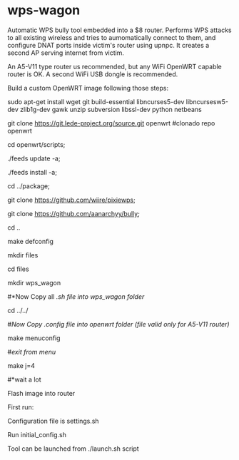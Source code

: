 # wps-wagon

Automatic WPS bully tool embedded into a $8 router. Performs WPS attacks to all existing wireless and tries to aumomatically connect to them, and configure DNAT ports inside victim's router using upnpc. It creates a second AP serving internet from victim.

An A5-V11 type router us recommended, but any WiFi OpenWRT capable router is OK. A second WiFi USB dongle is recommended.

Build a custom OpenWRT image following those steps:


sudo apt-get install wget git build-essential libncurses5-dev libncursesw5-dev
zlib1g-dev gawk unzip subversion libssl-dev python netbeans

git clone https://git.lede-project.org/source.git openwrt #clonado repo openwrt

cd openwrt/scripts;

./feeds update -a;

./feeds install -a;

cd ../package;

git clone https://github.com/wiire/pixiewps;

git clone https://github.com/aanarchyy/bully;

cd ..

make defconfig

mkdir files

cd files

mkdir wps_wagon

#*Now Copy all *.sh file into wps_wagon folder*

cd ../../

#*Now Copy .config file into openwrt folder (file valid only for A5-V11 router)*


make menuconfig

#*exit from menu*


make j=4


#*wait a lot

Flash image into router

First run:

Configuration file is settings.sh

Run initial_config.sh

Tool can be launched from ./launch.sh script
